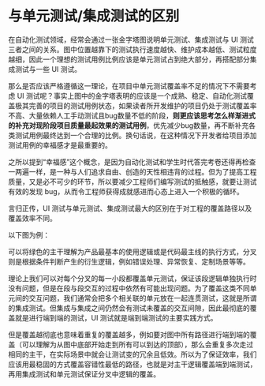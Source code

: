 # 与单元测试/集成测试的区别

在自动化测试领域，经常会通过一张金字塔图说明单元测试、集成测试与 UI 测试三者之间的关系。图中位置越靠下的测试执行速度越快、维护成本越低、测试粒度越细，因此一个理想的测试用例比例应该是单元测试占到绝大部分，再搭配部分集成测试与一些 UI 测试。

那么是否应该严格遵循这一理论，在项目中单元测试覆盖率不足的情况下不需要考虑 UI 测试呢？事实上图中的金字塔表明的应该是一个成熟、稳定、自动化测试覆盖极其完善的项目的测试用例状态，如果读者所开发维护的项目仍处于测试覆盖率不高、大量依赖人工手动测试且bug数量不低的阶段，**则更应该思考怎么样渐进式的补充对现阶段项目质量最起效果的测试用例**，优先减少bug数量，再不断补充各类测试用例最终达到一个合理的比例。换句话说，在这种情况下开发者给项目添加测试用例的幸福感才是最重要的。

之所以提到“幸福感”这个概念，是因为自动化测试和学生时代答完考卷还得再检查一两遍一样，是一种与人们追求自由、创造的天性相违背的过程。但为了提高工程质量，又是必不可少的环节，所以要减少工程师们编写测试的抵触感，就要让测试有效的发现 bug，从而令工程师获得成就感进而心态上进入一个积极的循环。

言归正传，UI 测试与单元测试、集成测试最大的区别在于对工程的覆盖路径以及覆盖效率不同。

以下图为例：

可以将绿色的主干理解为产品最基本的使用逻辑或是代码最主线的执行方式，分叉则是根据条件判断产生的衍生逻辑，例如错误处理、异常恢复、定制场景等等。

理论上我们可以对每个分叉的每一小段都覆盖单元测试，保证该段逻辑单独执行时没有问题，但是在段与段交互的过程中依然有可能出现问题。为了覆盖这类不同单元间的交互问题，我们通常会把多个相关联的单元放在一起连贯测试，这就是所谓的集成测试。但集成与集成之间仍然会有测试未覆盖的交互间隙，因此最彻底的覆盖就是进行端到端的测试，UI 测试就是端到端测试的主要实践方式。

但是覆盖越彻底也意味着重复的覆盖越多，例如要对图中所有路径进行端到端的覆盖（可以理解为从图中底部开始走到所有可以到达的顶部），那么会重复多次走过相同的主干，在实际场景中就会让测试变的冗余且低效。所以为了保证效率，我们应该用最稳固的方式覆盖容错性最低的路径，也就是对主干逻辑覆盖端到端测试，再用集成测试和单元测试保证分叉中逻辑的覆盖。

